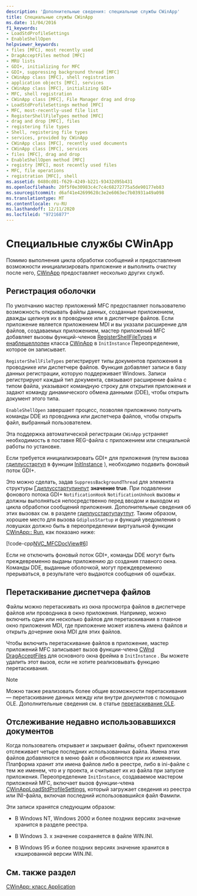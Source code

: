 ```yaml
---
description: 'Дополнительные сведения: специальные службы CWinApp'
title: Специальные службы CWinApp
ms.date: 11/04/2016
f1_keywords:
- LoadStdProfileSettings
- EnableShellOpen
helpviewer_keywords:
- files [MFC], most recently used
- DragAcceptFiles method [MFC]
- MRU lists
- GDI+, initializing for MFC
- GDI+, suppressing background thread [MFC]
- CWinApp class [MFC], shell registration
- application objects [MFC], services
- CWinApp class [MFC], initializing GDI+
- MFC, shell registration
- CWinApp class [MFC], File Manager drag and drop
- LoadStdProfileSettings method [MFC]
- MFC, most-recently-used file list
- RegisterShellFileTypes method [MFC]
- drag and drop [MFC], files
- registering file types
- Shell, registering file types
- services, provided by CWinApp
- CWinApp class [MFC], recently used documents
- CWinApp class [MFC], services
- files [MFC], drag and drop
- EnableShellOpen method [MFC]
- registry [MFC], most recently used files
- MFC, file operations
- registration [MFC], shell
ms.assetid: 0480cd01-f629-4249-b221-93432d95b431
ms.openlocfilehash: 20f5f0e30983c4c7c4c68272775a5de90177eb83
ms.sourcegitcommit: d6af41e42699628c3e2e6063ec7b03931a49a098
ms.translationtype: MT
ms.contentlocale: ru-RU
ms.lasthandoff: 12/11/2020
ms.locfileid: "97216877"
---
```

# <a name="special-cwinapp-services"></a>Специальные службы CWinApp

Помимо выполнения цикла обработки сообщений и предоставления возможности инициализировать приложение и выполнить очистку после него, [CWinApp](../mfc/reference/cwinapp-class.md) предоставляет несколько других служб.

## <a name="shell-registration"></a><a name="_core_shell_registration"></a> Регистрация оболочки

По умолчанию мастер приложений MFC предоставляет пользователю возможность открывать файлы данных, созданные приложением, дважды щелкнув их в проводнике или в диспетчере файлов. Если приложение является приложением MDI и вы указали расширение для файлов, создаваемых приложением, мастер приложений MFC добавляет вызовы функций-членов [RegisterShellFileTypes](../mfc/reference/cwinapp-class.md#registershellfiletypes) и [енаблешеллопен](../mfc/reference/cwinapp-class.md#enableshellopen) класса [CWinApp](../mfc/reference/cwinapp-class.md) в `InitInstance` Переопределение, которое он записывает.

`RegisterShellFileTypes` регистрирует типы документов приложения в проводнике или диспетчере файлов. Функция добавляет записи в базу данных регистрации, которую поддерживает Windows. Записи регистрируют каждый тип документа, связывают расширение файла с типом файла, указывают командную строку для открытия приложения и задают команду динамического обмена данными (DDE), чтобы открыть документ этого типа.

`EnableShellOpen` завершает процесс, позволяя приложению получить команды DDE из проводника или диспетчера файлов, чтобы открыть файл, выбранный пользователем.

Эта поддержка автоматической регистрации `CWinApp` устраняет необходимость в поставке REG-файла с приложением или специальной работы по установке.

Если требуется инициализировать GDI+ для приложения (путем вызова [гдиплусстартуп](/windows/win32/api/gdiplusinit/nf-gdiplusinit-gdiplusstartup) в функции [InitInstance](../mfc/reference/cwinapp-class.md#initinstance) ), необходимо подавить фоновый поток GDI+.

Это можно сделать, задав `SuppressBackgroundThread` для элемента структуры [Гдиплусстартупинпут](/windows/win32/api/gdiplusinit/ns-gdiplusinit-gdiplusstartupinput) **значение true**. При подавлении фонового потока GDI+ `NotificationHook` `NotificationUnhook` вызовы и должны выполняться непосредственно перед вводом и выходом из цикла обработки сообщений приложения. Дополнительные сведения об этих вызовах см. в разделе [гдиплусстартупаутпут](/windows/win32/api/gdiplusinit/ns-gdiplusinit-gdiplusstartupoutput). Таким образом, хорошее место для вызова `GdiplusStartup` и функций уведомления о ловушках должно быть в переопределении виртуальной функции [CWinApp:: Run](../mfc/reference/cwinapp-class.md#run), как показано ниже:

[!code-cpp[NVC_MFCDocView#6](../mfc/codesnippet/cpp/special-cwinapp-services_1.cpp)]

Если не отключить фоновый поток GDI+, команды DDE могут быть преждевременно выданы приложению до создания главного окна. Команды DDE, выданные оболочкой, могут преждевременно прерываться, в результате чего выдаются сообщения об ошибках.

## <a name="file-manager-drag-and-drop"></a><a name="_core_file_manager_drag_and_drop"></a> Перетаскивание диспетчера файлов

Файлы можно перетаскивать из окна просмотра файлов в диспетчере файлов или проводника в окно приложения. Например, можно включить один или несколько файлов для перетаскивания в главное окно приложения MDI, где приложение может извлечь имена файлов и открыть дочерние окна MDI для этих файлов.

Чтобы включить перетаскивание файлов в приложение, мастер приложений MFC записывает вызов функции-члена [CWnd](../mfc/reference/cwnd-class.md) [DragAcceptFiles](../mfc/reference/cwnd-class.md#dragacceptfiles) для основного окна фрейма в `InitInstance` . Вы можете удалить этот вызов, если не хотите реализовывать функцию перетаскивания.

> [!NOTE]
> Можно также реализовать более общие возможности перетаскивания — перетаскивание данных между или внутри документов с помощью OLE. Дополнительные сведения см. в статье [перетаскивание OLE](../mfc/drag-and-drop-ole.md).

## <a name="keeping-track-of-the-most-recently-used-documents"></a><a name="_core_keeping_track_of_the_most_recently_used_documents"></a> Отслеживание недавно использовавшихся документов

Когда пользователь открывает и закрывает файлы, объект приложения отслеживает четыре последних использованных файла. Имена этих файлов добавляются в меню файл и обновляются при их изменении. Платформа хранит эти имена файлов либо в реестре, либо в ini-файле с тем же именем, что и у проекта, и считывает их из файла при запуске приложения. Переопределение `InitInstance`, создаваемое мастером приложений MFC, включает вызов функции-члена [CWinApp](../mfc/reference/cwinapp-class.md)[LoadStdProfileSettings](../mfc/reference/cwinapp-class.md#loadstdprofilesettings), который загружает сведения из реестра или INI-файла, включая последний использовавшийся файл Фамили.

Эти записи хранятся следующим образом:

- В Windows NT, Windows 2000 и более поздних версиях значение хранится в разделе реестра.

- В Windows 3. x значение сохраняется в файле WIN.INI.

- В Windows 95 и более поздних версиях значение хранится в кэшированной версии WIN.INI.

## <a name="see-also"></a>См. также раздел

[CWinApp: класс Application](../mfc/cwinapp-the-application-class.md)

